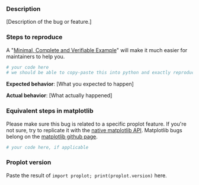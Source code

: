 <!-- Thanks for helping us make proplot a better package! If this is a bug report, please use the template provided below. If this is a feature request, you can delete the template text (just try to be descriptive with your request). -->

### Description

[Description of the bug or feature.]

### Steps to reproduce

A "[Minimal, Complete and Verifiable Example](http://matthewrocklin.com/blog/work/2018/02/28/minimal-bug-reports)" will make it much easier for maintainers to help you.

```python
# your code here
# we should be able to copy-paste this into python and exactly reproduce your bug
```

**Expected behavior**: [What you expected to happen]

**Actual behavior**: [What actually happened]


### Equivalent steps in matplotlib

Please make sure this bug is related to a specific proplot feature. If you're not sure, try to replicate it with the [native matplotlib API](https://matplotlib.org/3.1.1/api/index.html). Matplotlib bugs belong on the [matplotlib github page](https://github.com/matplotlib/matplotlib).

```python
# your code here, if applicable
```


### Proplot version

Paste the result of `import proplot; print(proplot.version)` here.
